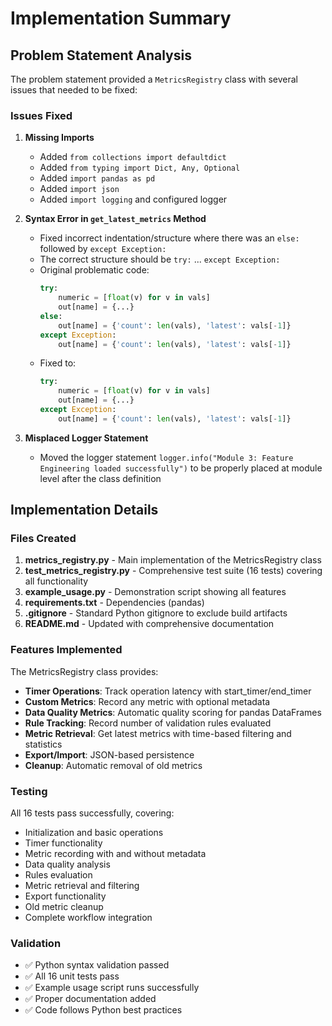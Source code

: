 # Implementation Summary

## Problem Statement Analysis

The problem statement provided a `MetricsRegistry` class with several issues that needed to be fixed:

### Issues Fixed

1. **Missing Imports**
   - Added `from collections import defaultdict`
   - Added `from typing import Dict, Any, Optional`
   - Added `import pandas as pd`
   - Added `import json`
   - Added `import logging` and configured logger

2. **Syntax Error in `get_latest_metrics` Method**
   - Fixed incorrect indentation/structure where there was an `else:` followed by `except Exception:`
   - The correct structure should be `try:` ... `except Exception:`
   - Original problematic code:
     ```python
     try:
         numeric = [float(v) for v in vals]
         out[name] = {...}
     else:
         out[name] = {'count': len(vals), 'latest': vals[-1]}
     except Exception:
         out[name] = {'count': len(vals), 'latest': vals[-1]}
     ```
   - Fixed to:
     ```python
     try:
         numeric = [float(v) for v in vals]
         out[name] = {...}
     except Exception:
         out[name] = {'count': len(vals), 'latest': vals[-1]}
     ```

3. **Misplaced Logger Statement**
   - Moved the logger statement `logger.info("Module 3: Feature Engineering loaded successfully")` to be properly placed at module level after the class definition

## Implementation Details

### Files Created

1. **metrics_registry.py** - Main implementation of the MetricsRegistry class
2. **test_metrics_registry.py** - Comprehensive test suite (16 tests) covering all functionality
3. **example_usage.py** - Demonstration script showing all features
4. **requirements.txt** - Dependencies (pandas)
5. **.gitignore** - Standard Python gitignore to exclude build artifacts
6. **README.md** - Updated with comprehensive documentation

### Features Implemented

The MetricsRegistry class provides:

- **Timer Operations**: Track operation latency with start_timer/end_timer
- **Custom Metrics**: Record any metric with optional metadata
- **Data Quality Metrics**: Automatic quality scoring for pandas DataFrames
- **Rule Tracking**: Record number of validation rules evaluated
- **Metric Retrieval**: Get latest metrics with time-based filtering and statistics
- **Export/Import**: JSON-based persistence
- **Cleanup**: Automatic removal of old metrics

### Testing

All 16 tests pass successfully, covering:
- Initialization and basic operations
- Timer functionality
- Metric recording with and without metadata
- Data quality analysis
- Rules evaluation
- Metric retrieval and filtering
- Export functionality
- Old metric cleanup
- Complete workflow integration

### Validation

- ✅ Python syntax validation passed
- ✅ All 16 unit tests pass
- ✅ Example usage script runs successfully
- ✅ Proper documentation added
- ✅ Code follows Python best practices
